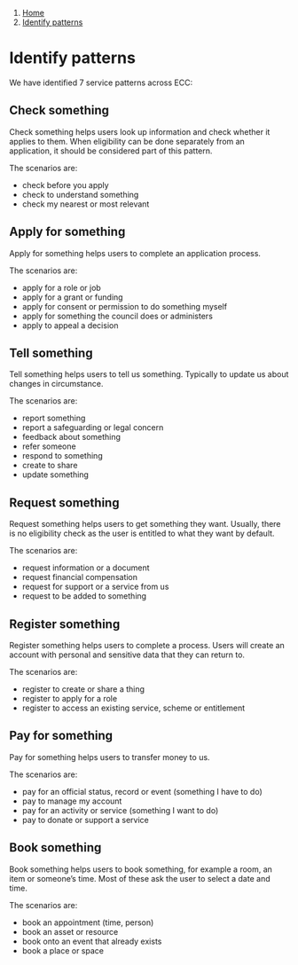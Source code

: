 1.  [Home](/docs/core/contents)
2.	[Identify patterns](#)

# Identify patterns

We have identified 7 service patterns across ECC:

## Check something
Check something helps users look up information and check whether it applies to them. When eligibility can be done separately from an application, it should be considered part of this pattern.

The scenarios are:

* check before you apply
* check to understand something
* check my nearest or most relevant

## Apply for something
Apply for something helps users to complete an application process.

The scenarios are:

* apply for a role or job
* apply for a grant or funding
* apply for consent or permission to do something myself
* apply for something the council does or administers
* apply to appeal a decision

## Tell something
Tell something helps users to tell us something. Typically to update us about changes in circumstance. 

The scenarios are:

* report something
* report a safeguarding or legal concern
* feedback about something
* refer someone
* respond to something
* create to share
* update something

## Request something
Request something helps users to get something they want. Usually, there is no eligibility check as the user is entitled to what they want by default.

The scenarios are:

* request information or a document
* request financial compensation
* request for support or a service from us
* request to be added to something

## Register something
Register something helps users to complete a process. Users will create an account with personal and sensitive data that they can return to.

The scenarios are:

* register to create or share a thing
* register to apply for a role
* register to access an existing service, scheme or entitlement

## Pay for something
Pay for something helps users to transfer money to us.

The scenarios are:

* pay for an official status, record or event (something I have to do)
* pay to manage my account
* pay for an activity or service (something I want to do)
* pay to donate or support a service

## Book something
Book something helps users to book something, for example a room, an item or someone’s time. Most of these ask the user to select a date and time.

The scenarios are:

* book an appointment (time, person)
* book an asset or resource
* book onto an event that already exists
* book a place or space
